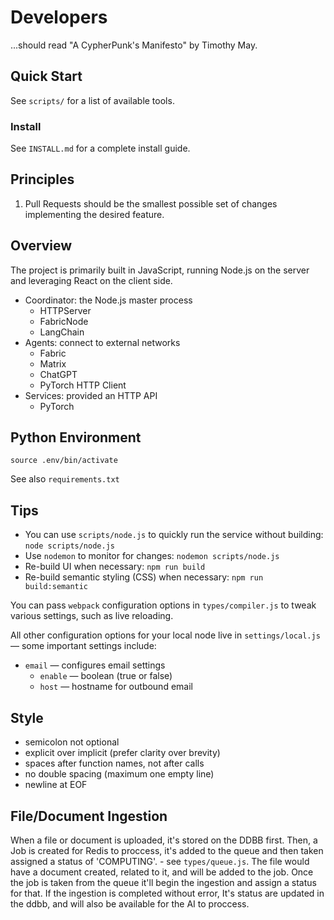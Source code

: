 # Developers
...should read "A CypherPunk's Manifesto" by Timothy May.

## Quick Start
See `scripts/` for a list of available tools.

### Install
See `INSTALL.md` for a complete install guide.

## Principles
1. Pull Requests should be the smallest possible set of changes implementing the desired feature.

## Overview
The project is primarily built in JavaScript, running Node.js on the server and leveraging React on the client side.

- Coordinator: the Node.js master process
  - HTTPServer
  - FabricNode
  - LangChain
- Agents: connect to external networks
  - Fabric
  - Matrix
  - ChatGPT
  - PyTorch HTTP Client
- Services: provided an HTTP API
  - PyTorch

## Python Environment
`source .env/bin/activate`

See also `requirements.txt`

## Tips
- You can use `scripts/node.js` to quickly run the service without building: `node scripts/node.js`
- Use `nodemon` to monitor for changes: `nodemon scripts/node.js`
- Re-build UI when necessary: `npm run build`
- Re-build semantic styling (CSS) when necessary: `npm run build:semantic`

You can pass `webpack` configuration options in `types/compiler.js` to tweak various settings, such as live reloading.

All other configuration options for your local node live in `settings/local.js` — some important settings include:

- `email` — configures email settings
  - `enable` — boolean (true or false)
  - `host` — hostname for outbound email

## Style
- semicolon not optional
- explicit over implicit (prefer clarity over brevity)
- spaces after function names, not after calls
- no double spacing (maximum one empty line)
- newline at EOF


## File/Document Ingestion
When a file or document is uploaded, it's stored on the DDBB first.
Then, a Job is created for Redis to proccess, it's added to the queue and then taken assigned a status of 'COMPUTING'. - see `types/queue.js`.
The file would have a document created, related to it, and will be added to the job.
Once the job is taken from the queue it'll begin the ingestion and assign a status for that.
If the ingestion is completed without error, It's status are updated in the ddbb, and will also be available for the AI to proccess.
